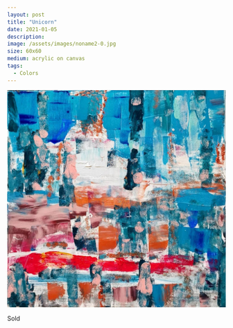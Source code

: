 ```yaml
---
layout: post
title: "Unicorn"
date: 2021-01-05
description: 
image: /assets/images/noname2-0.jpg
size: 60x60
medium: acrylic on canvas
tags:
  - Colors
---
```



<p align="center">
  <img src="/assets/images/noname2-0.jpg" />
</p>

Sold